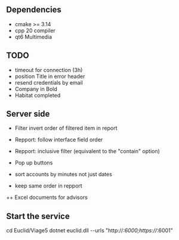 ## Dependencies

* cmake >= 3.14
* cpp 20 compiler
* qt6 Multimedia

## TODO

* timeout for connection (3h)
* position Title in error header
* resend credentials by email
* Company in Bold
* Habitat completed

## Server side

* Filter invert order of filtered item in report
* Repport: follow interface field order 
* Repport: inclusive filter (equivalent to the "contain" option)
* Pop up buttons

* sort accounts by minutes not just dates
* keep same order in repport

++ Excel documents for advisors 

## Start the service
cd Euclid/Viage5
dotnet euclid.dll --urls "http://*:6000;https://*:6001"
